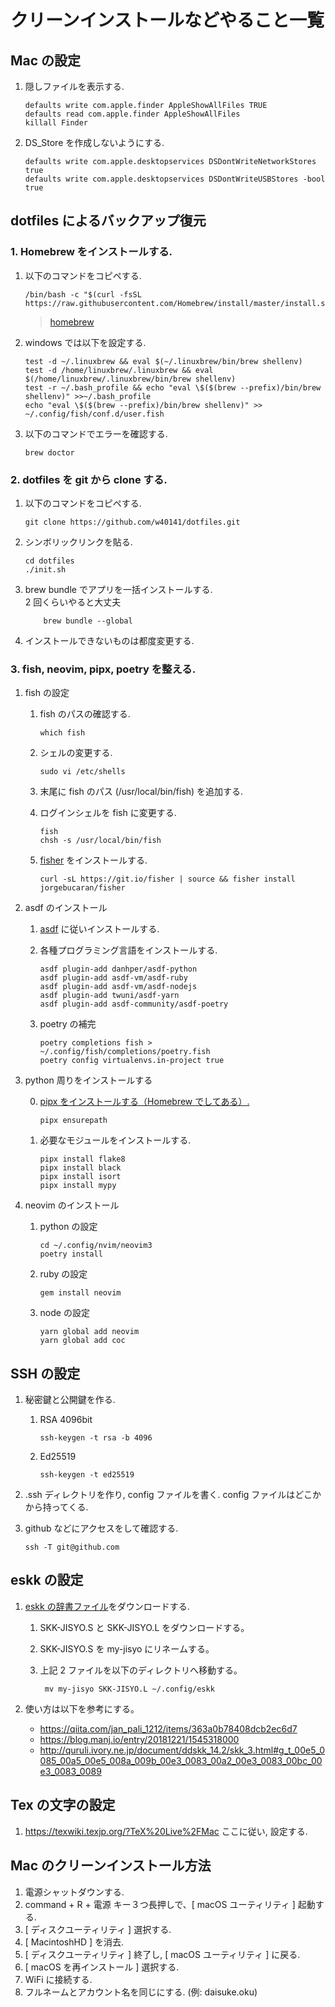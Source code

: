 # クリーンインストールなどやること一覧

## Mac の設定

1.  隠しファイルを表示する.

        defaults write com.apple.finder AppleShowAllFiles TRUE
        defaults read com.apple.finder AppleShowAllFiles
        killall Finder

1.  DS_Store を作成しないようにする.

        defaults write com.apple.desktopservices DSDontWriteNetworkStores true
        defaults write com.apple.desktopservices DSDontWriteUSBStores -bool true

## dotfiles によるバックアップ復元

### 1. Homebrew をインストールする.

1.  以下のコマンドをコピペする.

        /bin/bash -c "$(curl -fsSL https://raw.githubusercontent.com/Homebrew/install/master/install.sh)"

    > [homebrew](http://brew.sh/index_ja.html)

1.  windows では以下を設定する.

        test -d ~/.linuxbrew && eval $(~/.linuxbrew/bin/brew shellenv)
        test -d /home/linuxbrew/.linuxbrew && eval $(/home/linuxbrew/.linuxbrew/bin/brew shellenv)
        test -r ~/.bash_profile && echo "eval \$($(brew --prefix)/bin/brew shellenv)" >>~/.bash_profile
        echo "eval \$($(brew --prefix)/bin/brew shellenv)" >> ~/.config/fish/conf.d/user.fish

1.  以下のコマンドでエラーを確認する.

        brew doctor

### 2. dotfiles を git から clone する.

1.  以下のコマンドをコピペする.

        git clone https://github.com/w40141/dotfiles.git

2.  シンボリックリンクを貼る.

        cd dotfiles
        ./init.sh

3.  brew bundle でアプリを一括インストールする.  
    2 回くらいやると大丈夫

            brew bundle --global

4.  インストールできないものは都度変更する.

### 3. fish, neovim, pipx, poetry を整える.

1.  fish の設定

    1.  fish のパスの確認する.

            which fish

    1.  シェルの変更する.

            sudo vi /etc/shells

    1.  末尾に fish のパス (/usr/local/bin/fish) を追加する.

    1.  ログインシェルを fish に変更する.

            fish
            chsh -s /usr/local/bin/fish

    1.  [fisher](https://github.com/jorgebucaran/fisher) をインストールする.

            curl -sL https://git.io/fisher | source && fisher install jorgebucaran/fisher

1.  asdf のインストール

    1.  [asdf](https://asdf-vm.com/#/core-manage-asdf) に従いインストールする.

    1.  各種プログラミング言語をインストールする.

            asdf plugin-add danhper/asdf-python
            asdf plugin-add asdf-vm/asdf-ruby
            asdf plugin-add asdf-vm/asdf-nodejs
            asdf plugin-add twuni/asdf-yarn
            asdf plugin-add asdf-community/asdf-poetry

    1.  poetry の補完

            poetry completions fish > ~/.config/fish/completions/poetry.fish
            poetry config virtualenvs.in-project true

1.  python 周りをインストールする

    0.  [pipx をインストールする（Homebrew でしてある）.](https://pipxproject.github.io/pipx/installation/)

            pipx ensurepath

    1.  必要なモジュールをインストールする.

            pipx install flake8
            pipx install black
            pipx install isort
            pipx install mypy

1.  neovim のインストール

    1.  python の設定

            cd ~/.config/nvim/neovim3
            poetry install

    1.  ruby の設定

            gem install neovim

    1.  node の設定

            yarn global add neovim
            yarn global add coc

## SSH の設定

1.  秘密鍵と公開鍵を作る.

    1.  RSA 4096bit

            ssh-keygen -t rsa -b 4096

    2.  Ed25519

            ssh-keygen -t ed25519

1.  .ssh ディレクトリを作り, config ファイルを書く. config ファイルはどこかから持ってくる.

1.  github などにアクセスをして確認する.

        ssh -T git@github.com

## eskk の設定

1.  [eskk の辞書ファイル](http://openlab.jp/skk/wiki/wiki.cgi?page=SKK%BC%AD%BD%F1)をダウンロードする.

    1.  SKK-JISYO.S と SKK-JISYO.L をダウンロードする。
    2.  SKK-JISYO.S を my-jisyo にリネームする。
    3.  上記 2 ファイルを以下のディレクトリへ移動する。

             mv my-jisyo SKK-JISYO.L ~/.config/eskk

1.  使い方は以下を参考にする。

    - https://qiita.com/jan_pali_1212/items/363a0b78408dcb2ec6d7
    - https://blog.manj.io/entry/20181221/1545318000
    - http://quruli.ivory.ne.jp/document/ddskk_14.2/skk_3.html#g_t_00e5_0085_00a5_00e5_008a_009b_00e3_0083_00a2_00e3_0083_00bc_00e3_0083_0089

## Tex の文字の設定

1. https://texwiki.texjp.org/?TeX%20Live%2FMac ここに従い, 設定する.

## Mac のクリーンインストール方法

1. 電源シャットダウンする.
1. command + R + 電源 キー３つ長押しで、[ macOS ユーティリティ ] 起動する.
1. [ ディスクユーティリティ ] 選択する.
1. [ MacintoshHD ] を消去.
1. [ ディスクユーティリティ ] 終了し, [ macOS ユーティリティ ] に戻る.
1. [ macOS を再インストール ] 選択する.
1. WiFi に接続する.
1. フルネームとアカウント名を同じにする. (例: daisuke.oku)
